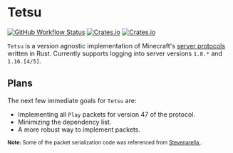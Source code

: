 # Tetsu

[![GitHub Workflow Status](https://img.shields.io/github/workflow/status/schctl/tetsu/Test?style=for-the-badge)](https://github.com/schctl/tetsu/actions/workflows/test.yml)
[![Crates.io](https://img.shields.io/crates/v/tetsu?style=for-the-badge)](https://crates.io/crates/tetsu)
[![Crates.io](https://img.shields.io/crates/l/tetsu?style=for-the-badge)](LICENSE)

`Tetsu` is a version agnostic implementation of Minecraft's [server protocols](https://wiki.vg/Protocol) written in Rust. Currently supports logging into server versions `1.8.*` and `1.16.[4/5]`.

## Plans

The next few immediate goals for `Tetsu` are:

- Implementing all `Play` packets for version 47 of the protocol.
- Minimizing the dependency list.
- A more robust way to implement packets.

<p><sup>
    <b>
        Note:
    </b>
    Some of the packet serialization code was referenced from
    <a href="https://github.com/iceiix/stevenarella">
        Stevenarella
    </a>.
</sup></p>
